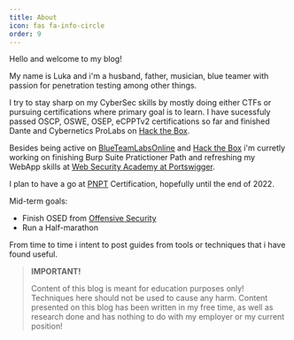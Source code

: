 ```yaml
---
title: About
icon: fas fa-info-circle
order: 9
---
```

Hello and welcome to my blog!

My name is Luka and i'm a husband, father, musician, blue teamer with passion for penetration testing among other things.

I try to stay sharp on my CyberSec skills by mostly doing either CTFs or pursuing certifications where primary goal is to learn.
I have sucessfuly passed OSCP, OSWE, OSEP, eCPPTv2 certifications so far and finished Dante and Cybernetics ProLabs on [Hack the Box](https://app.hackthebox.com/).

Besides being active on [BlueTeamLabsOnline](https://blueteamlabs.online/) and [Hack the Box](https://app.hackthebox.com/) i'm curretly working on finishing Burp Suite Pratictioner Path and refreshing my WebApp skills at [Web Security Academy at Portswigger](https://portswigger.net/web-security).

I plan to have a go at [PNPT](https://certifications.tcm-sec.com/pnpt/) Certification, hopefully until the end of 2022.

Mid-term goals:
- Finish OSED from [Offensive Security](https://www.offensive-security.com/exp301-osed/)
- Run a Half-marathon

From time to time i intent to post guides from tools or techniques that i have found useful.

> **IMPORTANT!**
> 
> Content of this blog is meant for education purposes only! Techniques here should not be used to cause any harm.
Content presented on this blog has been written in my free time, as well as research done and has nothing to do with my employer or my current position!

